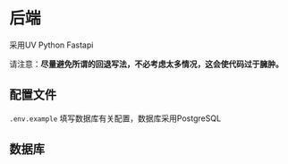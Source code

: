 # 后端

采用UV Python Fastapi

请注意：**尽量避免所谓的回退写法，不必考虑太多情况，这会使代码过于臃肿。**

## 配置文件

`.env.example` 填写数据库有关配置，数据库采用PostgreSQL

## 数据库
